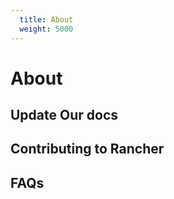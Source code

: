 ```yaml
---
  title: About
  weight: 5000
---
```


# About

## Update Our docs

## Contributing to Rancher

## FAQs
